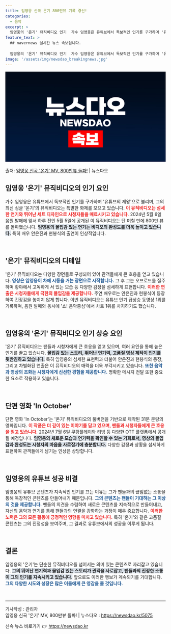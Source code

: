 ```yaml
---
title: 임영웅 신곡 온기 800만뷰 기록 경신!
categories:
  - 음악
excerpt: >
  임영웅의 '온기' 뮤직비디오 인기  가수 임영웅은 유튜브에서 독보적인 인기를 구가하며 '유튜브의 제왕'으로 …
feature_text: >
  ## navernews 실시간 뉴스 속보입니다.

  임영웅의 '온기' 뮤직비디오 인기  가수 임영웅은 유튜브에서 독보적인 인기를 구가하며 '유튜브의 제왕'으로 …
image: '/assets/img/newsdao_breakingnews.jpg'
---
```


![뉴스다오 속보](/assets/img/newsdao_breakingnews.jpg)

<p>출처: <a href="https://newsdao.kr/5075" rel="dofollow">임영웅 신곡 '온기' MV, 800만뷰 돌파!</a> | 뉴스다오</p>

<h2 data-ke-size="size26">임영웅 '온기' 뮤직비디오의 인기 요인</h2>

<p data-ke-size="size16">
가수 임영웅은 유튜브에서 독보적인 인기를 구가하며 '유튜브의 제왕'으로 불리며, 그의 최신 싱글 '온기'의 뮤직비디오는 특별한 화제를 모으고 있습니다. <b><span style="color: #ee2323;">이 뮤직비디오는 섬세한 연기와 뛰어난 세트 디자인으로 시청자들을 매료시키고 있습니다.</span></b> 2024년 5월 6일 음원 발매에 앞서 하루 전인 5월 5일에 공개된 이 뮤직비디오는 단 며칠 만에 800만 뷰를 돌파했습니다. <b><span style="background-color: #21538527;">임영웅의 몰입감 있는 연기는 비디오의 완성도를 더욱 높이고 있습니다.</span></b> 특히 배우 안은진과 현봉식의 출연이 인상적입니다. 
</p>

<p data-ke-size="size16">&nbsp;</p>

<h2 data-ke-size="size26">'온기' 뮤직비디오의 디테일</h2>

<p data-ke-size="size16">
'온기' 뮤직비디오는 다양한 장면들로 구성되어 있어 관객들에게 큰 호응을 얻고 있습니다. <b><span style="color: #1a5490;">영상은 임영웅이 차에 시동을 거는 장면으로 시작합니다.</span></b> 그 후 그는 오프로드를 질주하며 황야에서 고독하게 서 있는 모습 등 다양한 감정을 섬세하게 표현합니다. <b><span style="color: #ee2323;">이러한 연출은 시청자들에게 극한의 몰입감을 제공합니다.</span></b> 주연 배우로는 안은진과 현봉식이 등장하여 긴장감을 놓치지 않게 합니다. 이번 뮤직비디오는 유튜브 인기 급상승 동영상 1위를 기록하며, 음원 발매와 동시에 '쇼! 음악중심'에서 차트 1위를 차지하기도 했습니다.
</p>

<p data-ke-size="size16">&nbsp;</p>

<h2 data-ke-size="size26">임영웅의 '온기' 뮤직비디오 인기 상승 요인</h2>

<p data-ke-size="size16">
'온기' 뮤직비디오는 팬들과 시청자에게 큰 호응을 얻고 있으며, 여러 요인을 통해 높은 인기를 끌고 있습니다. <b><span style="background-color: #21538527;">몰입감 있는 스토리, 뛰어난 연기력, 고품질 영상 제작이 인기를 뒷받침하고 있습니다.</span></b> 특히 임영웅의 섬세한 표현력과 더불어 안은진과 현봉식의 등장, 그리고 차별화된 연출은 이 뮤직비디오의 매력을 더욱 부각시키고 있습니다. <b><span style="color: #1a5490;">또한 음악과 영상의 조화는 시청자에게 신선한 경험을 제공합니다.</span></b> 명확한 메시지 전달 또한 중요한 요소로 작용하고 있습니다.
</p>

<p data-ke-size="size16">&nbsp;</p>

<h2 data-ke-size="size26">단편 영화 'In October'</h2>

<p data-ke-size="size16">
단편 영화 'In October'는 '온기' 뮤직비디오의 풀버전을 기반으로 제작된 31분 분량의 영화입니다. <b><span style="color: #ee2323;">이 작품은 더 깊이 있는 이야기를 담고 있으며, 팬들과 시청자들에게 큰 호응을 얻고 있습니다.</span></b> 2024년 7월 6일 쿠팡플레이와 티빙 등 다양한 OTT 플랫폼에서 공개될 예정입니다. <b><span style="background-color: #21538527;">임영웅의 새로운 모습과 연기력을 확인할 수 있는 기회로서, 영상의 몰입감과 완성도는 시청자의 마음을 사로잡기에 충분합니다.</span></b> 다양한 감정과 상황을 섬세하게 표현하여 관객들에게 남기는 인상은 상당합니다.
</p>

<p data-ke-size="size16">&nbsp;</p>

<h2 data-ke-size="size26">임영웅의 유튜브 성공 비결</h2>

<p data-ke-size="size16">
임영웅의 유튜브 콘텐츠가 지속적인 인기를 끄는 이유는 그가 팬들과의 끊임없는 소통을 통해 독창적인 콘텐츠를 만들어내기 때문입니다. <b><span style="color: #1a5490;">그의 콘텐츠는 팬들이 기대하는 그 이상의 것을 제공합니다.</span></b> 팬들의 의견을 수렴하여 새로운 콘텐츠를 지속적으로 만들어내고, 자신의 음악과 연기를 통해 팬들과의 연결을 강화하는 과정이 매우 중요합니다. <b><span style="color: #ee2323;">이러한 노력은 그의 모든 활동에 긍정적인 영향을 미치고 있습니다.</span></b> 특히 '온기'와 같은 고품질 콘텐츠는 그의 진정성을 보여주며, 그 결과로 유튜브에서의 성공을 이루게 됩니다.
</p>

<p data-ke-size="size16">&nbsp;</p>

<h2 data-ke-size="size26">결론</h2>

<p data-ke-size="size16">
임영웅의 '온기'는 단순한 뮤직비디오를 넘어서는 의미 있는 콘텐츠로 자리잡고 있습니다. <b><span style="background-color: #21538527;">그의 뛰어난 연기력과 몰입감 있는 스토리가 관객을 사로잡고, 팬들과의 진정한 소통이 그의 인기를 지속시키고 있습니다.</span></b> 앞으로도 이러한 행보가 계속되기를 기대합니다. <b><span style="color: #1a5490;">그의 다양한 시도와 성장은 많은 이들에게 큰 영감을 줄 것입니다.</span></b>
</p>

<p data-ke-size="size16">&nbsp;</p>

<hr/>
<p data-ke-size="size16">
기사작성 : 관리자<br/>
임영웅 신곡 '온기' MV, 800만뷰 돌파! | 뉴스다오  : <a href="https://newsdao.kr/5075">https://newsdao.kr/5075</a>
</p>
 

신속 뉴스 바로가기 👉 <a href="https://newsdao.kr" rel="dofollow">https://newsdao.kr</a>


